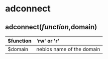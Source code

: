 # adconnect #

## adconnect($function,$domain) ##

| $function | 'rw' or 'r' |
|:----------|:------------|
| $domain | nebios name of the domain |